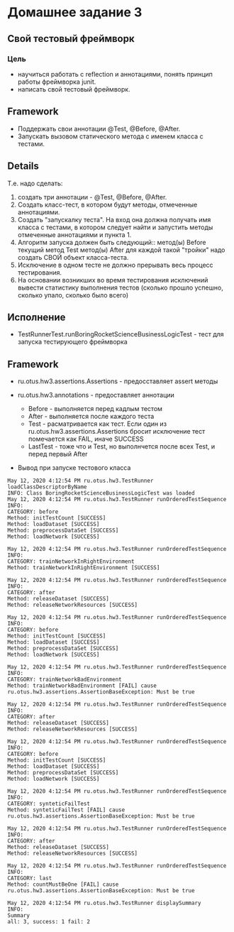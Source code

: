 # Домашнее задание 3
## Свой тестовый фреймворк
### Цель
* научиться работать с reflection и аннотациями, понять принцип работы фреймворка junit.
* написать свой тестовый фреймворк.

## Framework
* Поддержать свои аннотации @Test, @Before, @After.
* Запускать вызовом статического метода с именем класса с тестами.

## Details

Т.е. надо сделать:
1) создать три аннотации - @Test, @Before, @After.
2) Создать класс-тест, в котором будут методы, отмеченные аннотациями.
3) Создать "запускалку теста". На вход она должна получать имя класса с тестами, в котором следует найти и запустить методы отмеченные аннотациями и пункта 1.
4) Алгоритм запуска должен быть следующий::
метод(ы) Before
текущий метод Test
метод(ы) After
для каждой такой "тройки" надо создать СВОЙ объект класса-теста.
5) Исключение в одном тесте не должно прерывать весь процесс тестирования.
6) На основании возникших во время тестирования исключений вывести статистику выполнения тестов (сколько прошло успешно, сколько упало, сколько было всего) 

## Исполнение
* TestRunnerTest.runBoringRocketScienceBusinessLogicTest - тест для запуска тестирующего фреймворка

## Framework
* ru.otus.hw3.assertions.Assertions - предосставляет assert методы
* ru.otus.hw3.annotations - предоставляет аннотации
    * Before - выполняется перед кадлым тестом
    * After - выполняется после каждого теста
    * Test - расматривается как тест. Если один из ru.otus.hw3.assertions.Assertions бросит исключение тест помечается как FAIL, иначе SUCCESS
    * LastTest - тоже что и Test, но выполнчется после всех Test, и перед первый After

* Вывод при запуске тестового класса
```
May 12, 2020 4:12:54 PM ru.otus.hw3.TestRunner loadClassDescriptorByName
INFO: Class BoringRocketScienceBusinessLogicTest was loaded
May 12, 2020 4:12:54 PM ru.otus.hw3.TestRunner runOrderedTestSequence
INFO: 
CATEGORY: before
Method: initTestCount [SUCCESS]
Method: loadDataset [SUCCESS]
Method: preprocessDataSet [SUCCESS]
Method: loadNetwork [SUCCESS]

May 12, 2020 4:12:54 PM ru.otus.hw3.TestRunner runOrderedTestSequence
INFO: 
CATEGORY: trainNetworkInRightEnvironment
Method: trainNetworkInRightEnvironment [SUCCESS]

May 12, 2020 4:12:54 PM ru.otus.hw3.TestRunner runOrderedTestSequence
INFO: 
CATEGORY: after
Method: releaseDataset [SUCCESS]
Method: releaseNetworkResources [SUCCESS]

May 12, 2020 4:12:54 PM ru.otus.hw3.TestRunner runOrderedTestSequence
INFO: 
CATEGORY: before
Method: initTestCount [SUCCESS]
Method: loadDataset [SUCCESS]
Method: preprocessDataSet [SUCCESS]
Method: loadNetwork [SUCCESS]

May 12, 2020 4:12:54 PM ru.otus.hw3.TestRunner runOrderedTestSequence
INFO: 
CATEGORY: trainNetworkBadEnvironment
Method: trainNetworkBadEnvironment [FAIL] cause ru.otus.hw3.assertions.AssertionBaseException: Must be true

May 12, 2020 4:12:54 PM ru.otus.hw3.TestRunner runOrderedTestSequence
INFO: 
CATEGORY: after
Method: releaseDataset [SUCCESS]
Method: releaseNetworkResources [SUCCESS]

May 12, 2020 4:12:54 PM ru.otus.hw3.TestRunner runOrderedTestSequence
INFO: 
CATEGORY: before
Method: initTestCount [SUCCESS]
Method: loadDataset [SUCCESS]
Method: preprocessDataSet [SUCCESS]
Method: loadNetwork [SUCCESS]

May 12, 2020 4:12:54 PM ru.otus.hw3.TestRunner runOrderedTestSequence
INFO: 
CATEGORY: synteticFailTest
Method: synteticFailTest [FAIL] cause ru.otus.hw3.assertions.AssertionBaseException: Must be true

May 12, 2020 4:12:54 PM ru.otus.hw3.TestRunner runOrderedTestSequence
INFO: 
CATEGORY: after
Method: releaseDataset [SUCCESS]
Method: releaseNetworkResources [SUCCESS]

May 12, 2020 4:12:54 PM ru.otus.hw3.TestRunner runOrderedTestSequence
INFO: 
CATEGORY: last
Method: countMustBeOne [FAIL] cause ru.otus.hw3.assertions.AssertionBaseException: Must be true

May 12, 2020 4:12:54 PM ru.otus.hw3.TestRunner displaySummary
INFO: 
Summary
all: 3, success: 1 fail: 2
```